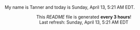 My name is Tanner and today is Sunday, April 13, 5:21 AM EDT.

<p align="center">This <i>README</i> file is generated <b>every 3 hours</b>!</br>Last refresh: Sunday, April 13, 5:21 AM EDT<br /></p>
